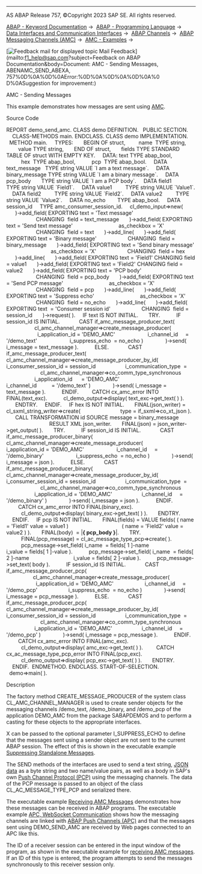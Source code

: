   

* * *

AS ABAP Release 757, ©Copyright 2023 SAP SE. All rights reserved.

[ABAP - Keyword Documentation](javascript:call_link\('abenabap.htm'\)) →  [ABAP - Programming Language](javascript:call_link\('abenabap_reference.htm'\)) →  [Data Interfaces and Communication Interfaces](javascript:call_link\('abenabap_data_communication.htm'\)) →  [ABAP Channels](javascript:call_link\('abenabap_channels.htm'\)) →  [ABAP Messaging Channels (AMC)](javascript:call_link\('abenamc.htm'\)) →  [AMC - Examples](javascript:call_link\('abenamc_abexas.htm'\)) → 

 [![](Mail.gif?object=Mail.gif&sap-language=EN "Feedback mail for displayed topic") Mail Feedback](mailto:f1_help@sap.com?subject=Feedback on ABAP Documentation&body=Document: AMC - Sending Messages, ABENAMC_SEND_ABEXA, 757%0D%0A%0D%0AError:%0D%0A%0D%0A%0D%0A%0
D%0ASuggestion for improvement:)

AMC - Sending Messages

This example demonstrates how messages are sent using [AMC](javascript:call_link\('abenamc_glosry.htm'\) "Glossary Entry").

Source Code   

REPORT demo\_send\_amc.
CLASS demo DEFINITION.
  PUBLIC SECTION.
    CLASS-METHODS main.
ENDCLASS.
CLASS demo IMPLEMENTATION.
  METHOD main.
    TYPES:
      BEGIN OF struct,
        name  TYPE string,
        value TYPE string,
      END OF struct,
      fields TYPE STANDARD TABLE OF struct WITH EMPTY KEY.
    DATA: text TYPE abap\_bool,
          hex  TYPE abap\_bool,
          pcp  TYPE abap\_bool.
    DATA text\_message   TYPE string VALUE \`I am a text message\`.
    DATA binary\_message TYPE string VALUE \`I am a binary message\`.
    DATA pcp\_body       TYPE string VALUE \`I am a PCP body\`.
    DATA field1         TYPE string VALUE \`Field1\`.
    DATA value1         TYPE string VALUE \`Value1\`.
    DATA field2         TYPE string VALUE \`Field2\`.
    DATA value2         TYPE string VALUE \`Value2\`.
    DATA no\_echo        TYPE abap\_bool.
    DATA session\_id     TYPE amc\_consumer\_session\_id.
    cl\_demo\_input=>new(
      )->add\_field( EXPORTING text = 'Text message'
                    CHANGING  field = text\_message
      )->add\_field( EXPORTING text = 'Send text message'
                              as\_checkbox = 'X'
                    CHANGING  field = text
      )->add\_line(
      )->add\_field( EXPORTING text = 'Binary message'
                    CHANGING  field = binary\_message
      )->add\_field( EXPORTING text = 'Send binary message'
                              as\_checkbox = 'X'
                    CHANGING  field = hex
      )->add\_line(
      )->add\_field( EXPORTING text = 'Field1' CHANGING field = value1
      )->add\_field( EXPORTING text = 'Field2' CHANGING field = value2
      )->add\_field( EXPORTING text = 'PCP body'
                    CHANGING  field = pcp\_body
      )->add\_field( EXPORTING text = 'Send PCP message'
                              as\_checkbox = 'X'
                    CHANGING  field = pcp
      )->add\_line(
      )->add\_field( EXPORTING text = 'Suppress echo'
                              as\_checkbox = 'X'
                    CHANGING  field = no\_echo
      )->add\_line(
      )->add\_field( EXPORTING text  = 'Consumer session id'
                    CHANGING  field = session\_id
      )->request( ).
    IF text IS NOT INITIAL.
      TRY.
          IF session\_id IS INITIAL.
            CAST if\_amc\_message\_producer\_text(
                   cl\_amc\_channel\_manager=>create\_message\_producer(
                     i\_application\_id = 'DEMO\_AMC'
                     i\_channel\_id     = '/demo\_text'
                     i\_suppress\_echo  = no\_echo )
              )->send( i\_message = text\_message ).
          ELSE.
            CAST if\_amc\_message\_producer\_text(
                 cl\_amc\_channel\_manager=>create\_message\_producer\_by\_id(
                   i\_consumer\_session\_id = session\_id
                   i\_communication\_type  =
                       cl\_amc\_channel\_manager=>co\_comm\_type\_synchronous
                   i\_application\_id      = 'DEMO\_AMC'
                   i\_channel\_id          = '/demo\_text' )
              )->send( i\_message = text\_message ).
          ENDIF.
        CATCH cx\_amc\_error INTO FINAL(text\_exc).
          cl\_demo\_output=>display( text\_exc->get\_text( ) ).
      ENDTRY.
    ENDIF.
    IF hex IS NOT INITIAL.
      FINAL(json\_writer) = cl\_sxml\_string\_writer=>create(
                          type = if\_sxml=>co\_xt\_json ).
      CALL TRANSFORMATION id SOURCE message = binary\_message
                             RESULT XML json\_writer.
      FINAL(json) = json\_writer->get\_output( ).
      TRY.
          IF session\_id IS INITIAL.
            CAST if\_amc\_message\_producer\_binary(
                   cl\_amc\_channel\_manager=>create\_message\_producer(
                     i\_application\_id = 'DEMO\_AMC'
                     i\_channel\_id     = '/demo\_binary'
                     i\_suppress\_echo  = no\_echo )
              )->send( i\_message = json ).
          ELSE.
            CAST if\_amc\_message\_producer\_binary(
                 cl\_amc\_channel\_manager=>create\_message\_producer\_by\_id(
                   i\_consumer\_session\_id = session\_id
                   i\_communication\_type  =
                       cl\_amc\_channel\_manager=>co\_comm\_type\_synchronous
                   i\_application\_id = 'DEMO\_AMC'
                   i\_channel\_id     = '/demo\_binary' )
              )->send( i\_message = json ).
          ENDIF.
        CATCH cx\_amc\_error INTO FINAL(binary\_exc).
          cl\_demo\_output=>display( binary\_exc->get\_text( ) ).
      ENDTRY.
    ENDIF.
    IF pcp IS NOT INITIAL.
      FINAL(fields) = VALUE fields( ( name = 'Field1' value = value1 )
                                   ( name = 'Field2' value = value2 ) ).
      FINAL(body)  = |<b>{ pcp\_body }</b>|.
      TRY.
          FINAL(pcp\_message) = cl\_ac\_message\_type\_pcp=>create( ).
          pcp\_message->set\_field( i\_name  = fields\[ 1 \]-name
                             i\_value = fields\[ 1 \]-value ).
          pcp\_message->set\_field( i\_name  = fields\[ 2 \]-name
                             i\_value = fields\[ 2 \]-value ).
          pcp\_message->set\_text( body ).
          IF session\_id IS INITIAL.
            CAST if\_amc\_message\_producer\_pcp(
                  cl\_amc\_channel\_manager=>create\_message\_producer(
                    i\_application\_id = 'DEMO\_AMC'
                    i\_channel\_id     = '/demo\_pcp'
                    i\_suppress\_echo  = no\_echo )
              )->send( i\_message = pcp\_message ).
          ELSE.
            CAST if\_amc\_message\_producer\_pcp(
                 cl\_amc\_channel\_manager=>create\_message\_producer\_by\_id(
                   i\_consumer\_session\_id = session\_id
                   i\_communication\_type  =
                       cl\_amc\_channel\_manager=>co\_comm\_type\_synchronous
                   i\_application\_id = 'DEMO\_AMC'
                   i\_channel\_id     = '/demo\_pcp' )
              )->send( i\_message = pcp\_message ).
          ENDIF.
        CATCH cx\_amc\_error INTO FINAL(amc\_exc).
          cl\_demo\_output=>display( amc\_exc->get\_text( ) ).
        CATCH cx\_ac\_message\_type\_pcp\_error INTO FINAL(pcp\_exc).
          cl\_demo\_output=>display( pcp\_exc->get\_text( ) ).
      ENDTRY.
    ENDIF.  ENDMETHOD.
ENDCLASS.
START-OF-SELECTION.
  demo=>main( ).

Description   

The factory method CREATE\_MESSAGE\_PRODUCER of the system class CL\_AMC\_CHANNEL\_MANAGER is used to create sender objects for the messaging channels /demo\_text, /demo\_binary, and /demo\_pcp of the application DEMO\_AMC from the package SABAPDEMOS and to perform a casting for these objects to the appropriate interfaces.

X can be passed to the optional parameter I\_SUPPRESS\_ECHO to define that the messages sent using a sender object are not sent to the current ABAP session. The effect of this is shown in the executable example [Suppressing Standalone Messages](javascript:call_link\('abenamc_suppress_echo_abexa.htm'\)).

The SEND methods of the interfaces are used to send a text string, [JSON data](javascript:call_link\('abenabap_json.htm'\)) as a byte string and two name/value pairs, as well as a body in SAP's own [Push Channel Protocol (PCP)](javascript:call_link\('abenpush_channel_protocol_glosry.htm'\) "Glossary Entry") using the messaging channels. The data of the PCP message is passed to an object of the class CL\_AC\_MESSAGE\_TYPE\_PCP and serialized there.

The executable example [Receiving AMC Messages](javascript:call_link\('abenamc_receive_abexa.htm'\)) demonstrates how these messages can be received in ABAP programs. The executable example [APC, WebSocket Communication](javascript:call_link\('abenapc_abexa.htm'\)) shows how the messaging channels are linked with [ABAP Push Channels (APC)](javascript:call_link\('abenapc.htm'\)) and that the messages sent using DEMO\_SEND\_AMC are received by Web pages connected to an APC like this.

The ID of a receiver session can be entered in the input window of the program, as shown in the executable example for [receiving AMC messages](javascript:call_link\('abenamc_receive_abexa.htm'\)). If an ID of this type is entered, the program attempts to send the messages synchronously to this receiver session only.